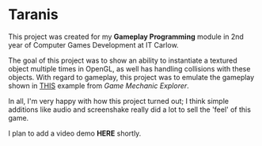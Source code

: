 # Taranis

This project was created for my **Gameplay Programming** module in 2nd year of Computer Games Development at IT Carlow.

The goal of this project was to show an ability to instantiate a textured object multiple times in OpenGL, as well has handling collisions with these objects. With regard to gameplay, this project was to emulate the gameplay shown in [THIS](https://gamemechanicexplorer.com/#lightning-5) example from *Game Mechanic Explorer*.

In all, I'm very happy with how this project turned out; I think simple additions like audio and screenshake really did a lot to sell the 'feel' of this game. 

I plan to add a video demo **HERE** shortly.
